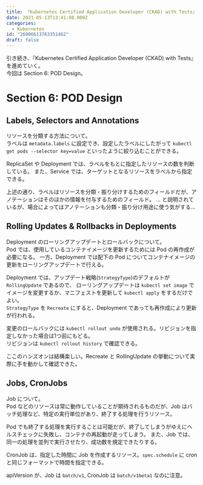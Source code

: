 ```yaml
---
title: 『Kubernetes Certified Application Developer (CKAD) with Tests』記録 - セクション6
date: 2021-05-13T13:41:08.000Z
categories:
  - Kubernetes
id: "26006613763351462"
draft: false
---
```

引き続き、『Kubernetes Certified Application Developer (CKAD) with Tests』を進めていく。  
今回は Section 6: POD Design。

# Section 6: POD Design

## Labels, Selectors and Annotations

リソースを分類する方法について。  
ラベルは `metadata.labels` に設定でき、設定したラベルにしたがって `kubectl get pods --selector key=value` といったように絞り込むことができる。

ReplicaSet や Deployment では、ラベルをもとに指定したリソースの数を判断している。
また、Service では、ターゲットとなるリソースをラベルから指定できる。

上述の通り、ラベルはリソースを分類・振り分けするためのフィールドだが、アノテーションはそのほかの情報を付与するためのフィールド。
... と説明されているが、場合によってはアノテーションも分類・振り分け用途に使う気がする...


## Rolling Updates & Rollbacks in Deployments

Deployment のローリングアップデートとロールバックについて。  
Pod では、使用しているコンテナイメージを更新するためには Pod の再作成が必要になる。
一方、Deployment では配下の Pod についてコンテナイメージの更新をローリングアップデートで行える。

Deployment では、アップデート戦略(`StrategyType`)のデフォルトが `RollingUpdate` であるので、 ローリングアップデートは `kubectl set image` でイメージを変更するか、マニフェストを更新して `kubectl apply` をするだけでよい。  
`StrategyType` を `Recreate` にすると、Deployment であっても再作成により更新が行われる。

変更のロールバックには `kubectl rollout undo` が使用される。リビジョンを指定しなかった場合は1つ前にもどる。  
リビジョンは `kubectl rollout history` で確認できる。

ここのハンズオンは結構楽しい。Recreate と RollingUpdate の挙動について実際に手を動かして確認できた。  

## Jobs, CronJobs

Job について。  
Pod などのリソースは常に動作していることが期待されるものだが、Job はバッチ処理など、特定の実行単位があり、終了する処理を行うリソース。

Pod でも終了する処理を実行することは可能だが、終了してしまうがゆえにヘルスチェックに失敗し、コンテナの再起動が走ってしまう。
また、Job では、同一の処理を並列で実行させたり、成功数を規定できたりする。

CronJob は、指定した時間に Job を作成するリソース。`spec.schedule` に cron と同じフォーマットで時間を指定できる。

apiVersion が、Job は `batch/v1`, CronJob は `batch/v1beta1` なのに注意。

